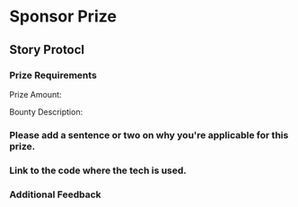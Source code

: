 # Sponsor Prize

## Story Protocl

### Prize Requirements


Prize Amount: 

Bounty Description:


### Please add a sentence or two on why you're applicable for this prize.



### Link to the code where the tech is used.


### Additional Feedback
